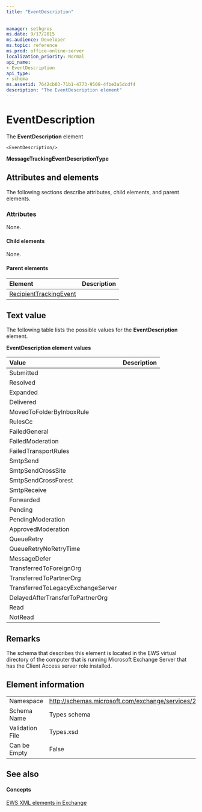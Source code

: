 ```yaml
---
title: "EventDescription"
 
 
manager: sethgros
ms.date: 9/17/2015
ms.audience: Developer
ms.topic: reference
ms.prod: office-online-server
localization_priority: Normal
api_name:
- EventDescription
api_type:
- schema
ms.assetid: 7642cb03-71b1-4773-9508-4fbe3a5dcdf4
description: "The EventDescription element"
---
```


# EventDescription

The **EventDescription** element 
  
```
<EventDescription/>
```

 **MessageTrackingEventDescriptionType**
## Attributes and elements

The following sections describe attributes, child elements, and parent elements.
  
### Attributes

None.
  
#### Child elements

None.
  
#### Parent elements

|**Element**|**Description**|
|:-----|:-----|
|[RecipientTrackingEvent](recipienttrackingevent.md) <br/> ||
   
## Text value

The following table lists the possible values for the **EventDescription** element. 
  
**EventDescription element values**

|**Value**|**Description**|
|:-----|:-----|
|Submitted  <br/> ||
|Resolved  <br/> ||
|Expanded  <br/> ||
|Delivered  <br/> ||
|MovedToFolderByInboxRule  <br/> ||
|RulesCc  <br/> ||
|FailedGeneral  <br/> ||
|FailedModeration  <br/> ||
|FailedTransportRules  <br/> ||
|SmtpSend  <br/> ||
|SmtpSendCrossSite  <br/> ||
|SmtpSendCrossForest  <br/> ||
|SmtpReceive  <br/> ||
|Forwarded  <br/> ||
|Pending  <br/> ||
|PendingModeration  <br/> ||
|ApprovedModeration  <br/> ||
|QueueRetry  <br/> ||
|QueueRetryNoRetryTime  <br/> ||
|MessageDefer  <br/> ||
|TransferredToForeignOrg  <br/> ||
|TransferredToPartnerOrg  <br/> ||
|TransferredToLegacyExchangeServer  <br/> ||
|DelayedAfterTransferToPartnerOrg  <br/> ||
|Read  <br/> ||
|NotRead  <br/> ||
   
## Remarks

The schema that describes this element is located in the EWS virtual directory of the computer that is running Microsoft Exchange Server that has the Client Access server role installed.
  
## Element information

|||
|:-----|:-----|
|Namespace  <br/> |http://schemas.microsoft.com/exchange/services/2006/types  <br/> |
|Schema Name  <br/> |Types schema  <br/> |
|Validation File  <br/> |Types.xsd  <br/> |
|Can be Empty  <br/> |False  <br/> |
   
## See also

#### Concepts

[EWS XML elements in Exchange](ews-xml-elements-in-exchange.md)

